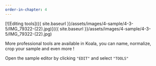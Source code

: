 ```yaml
---
order-in-chapter: 4
---
```


[![Editing tools]({{ site.baseurl }}/assets/images/4-sample/4-3-5/IMG_79322-(22).jpg)]({{
site.baseurl }}/assets/images/4-sample/4-3-5/IMG_79322-(22).jpg)

More professional tools are available in Koala, you can name, normalize, crop your sample and even more !

Open the sample editor by clicking `"EDIT"` and select `"TOOLS"`
